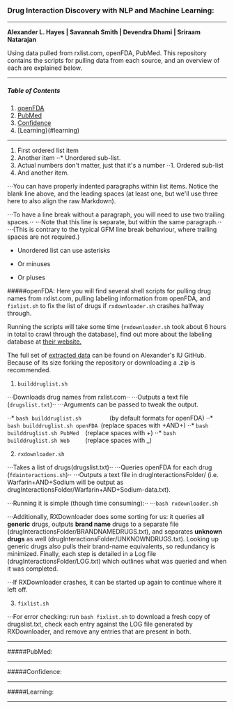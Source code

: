 ### Drug Interaction Discovery with NLP and Machine Learning:

---

__Alexander L. Hayes | Savannah Smith | Devendra Dhami | Sriraam Natarajan__

Using data pulled from rxlist.com, openFDA, PubMed.  This repository contains the scripts for pulling data from each source, and an overview of each are explained below.

---

##### Table of Contents
1. [openFDA](#openfda)
2. [PubMed](#pubmed)
3. [Confidence](#confidence)
4. [Learning}(#learning)

---

1. First ordered list item
2. Another item
⋅⋅* Unordered sub-list. 
1. Actual numbers don't matter, just that it's a number
⋅⋅1. Ordered sub-list
4. And another item.

⋅⋅⋅You can have properly indented paragraphs within list items. Notice the blank line above, and the leading spaces (at least one, but we'll use three here to also align the raw Markdown).

⋅⋅⋅To have a line break without a paragraph, you will need to use two trailing spaces.⋅⋅
⋅⋅⋅Note that this line is separate, but within the same paragraph.⋅⋅
⋅⋅⋅(This is contrary to the typical GFM line break behaviour, where trailing spaces are not required.)

* Unordered list can use asterisks
- Or minuses
+ Or pluses



#####openFDA:
Here you will find several shell scripts for pulling drug names from rxlist.com, pulling labeling information from openFDA, and `fixlist.sh` to fix the list of drugs if `rxdownloader.sh` crashes halfway through.

Running the scripts will take some time (`rxdownloader.sh` took about 6 hours in total to crawl through the database), find out more about the labeling database at [their website.](https://open.fda.gov/api/reference/)

The full set of [extracted data](https://github.iu.edu/hayesall/PMDataDump/tree/master/bashscripts/drugInteractionsFolder) can be found on Alexander's IU GitHub.  Because of its size forking the repository or downloading a .zip is recommended.

1. `builddruglist.sh`

⋅⋅⋅Downloads drug names from rxlist.com⋅⋅
⋅⋅⋅Outputs a text file (`drugslist.txt`)⋅⋅
⋅⋅⋅Arguments can be passed to tweak the output.

⋅⋅* `bash builddruglist.sh         `(by default formats for openFDA)
⋅⋅* `bash builddruglist.sh openFDA `(replace spaces with +AND+)
⋅⋅* `bash builddruglist.sh PubMed  `(replace spaces with +)
⋅⋅* `bash builddruglist.sh Web     `(replace spaces with _)

2. `rxdownloader.sh`

⋅⋅⋅Takes a list of drugs(drugslist.txt)⋅⋅
⋅⋅⋅Queries openFDA for each drug (`fdainteractions.sh`)⋅⋅
⋅⋅⋅Outputs a text file in drugInteractionsFolder/ (i.e. Warfarin+AND+Sodium will be output as drugInteractionsFolder/Warfarin+AND+Sodium-data.txt).

⋅⋅⋅Running it is simple (though time consuming):⋅⋅
⋅⋅⋅`bash rxdownloader.sh`

⋅⋅⋅Additionally, RXDownloader does some sorting for us: it queries all __generic__ drugs, outputs __brand name__ drugs to a separate file (drugInteractionsFolder/BRANDNAMEDRUGS.txt), and separates __unknown drugs__ as well (drugInteractionsFolder/UNKNOWNDRUGS.txt).  Looking up generic drugs also pulls their brand-name equivalents, so redundancy is minimized.  Finally, each step is detailed in a Log file (drugInteractionsFolder/LOG.txt) which outlines what was queried and when it was completed.

⋅⋅⋅If RXDownloader crashes, it can be started up again to continue where it left off.

3. `fixlist.sh`

⋅⋅⋅For error checking: run `bash fixlist.sh` to download a fresh copy of drugslist.txt, check each entry against the LOG file generated by RXDownloader, and remove any entries that are present in both.

---

#####PubMed:

---

#####Confidence:

---

#####Learning:


---
